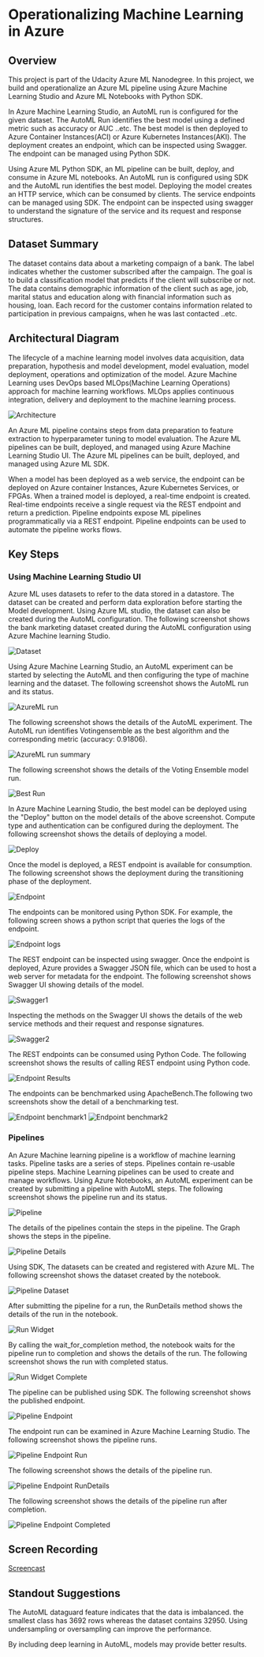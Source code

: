 # Operationalizing Machine Learning in Azure
## Overview
This project is part of the Udacity Azure ML Nanodegree. In this project, we build and operationalize an Azure ML pipeline using Azure Machine Learning Studio and Azure ML Notebooks with Python SDK. 

In Azure Machine Learning Studio, an AutoML run is configured for the given dataset. The AutoML Run identifies the best model using a defined metric such as accuracy or AUC ..etc. The best model is then deployed to Azure Container Instances(ACI) or Azure Kubernetes Instances(AKI). The deployment creates an endpoint, which can be inspected using Swagger. The endpoint can be managed using Python SDK. 

Using Azure ML Python SDK, an ML pipeline can be built, deploy, and consume in Azure ML notebooks. An AutoML run is configured using SDK and the AutoML run identifies the best model. Deploying the model creates an HTTP service, which can be consumed by clients. The service endpoints can be managed using SDK. The endpoint can be inspected using swagger to understand the signature of the service and its request and response structures.

## Dataset Summary
The dataset contains data about a marketing compaign of a bank. The label indicates whether the customer subscribed after the campaign. The goal is to build a classification model that predicts if the client will subscribe or not.  The data contains demographic information of the client such as age, job, marital status and education along with financial information such as housing, loan. Each record for the customer contains information related to participation in previous campaigns, when he was last contacted ..etc.

## Architectural Diagram
The lifecycle of a machine learning model involves data acquisition, data preparation, hypothesis and model development, model evaluation, model deployment, operations and optimization of the model. Azure Machine Learning uses DevOps based MLOps(Machine Learning Operations) approach for machine learning workflows. MLOps applies continuous integration, delivery and deployment to the machine learning process. 

![Architecture](azureml2_arch.png)

An Azure ML pipeline contains steps from data preparation to feature extraction to hyperparameter tuning to model evaluation. The Azure ML pipelines can be built, deployed, and managed using Azure Machine Learning Studio UI. The Azure ML pipelines can be built, deployed, and managed using Azure ML SDK.

When a model has been deployed as a web service, the endpoint can be deployed on Azure container Instances, Azure Kubernetes Services, or FPGAs. When a trained model is deployed, a real-time endpoint is created. Real-time endpoints receive a single request via the REST endpoint and return a prediction. Pipeline endpoints expose ML pipelines programmatically via a REST endpoint. Pipeline endpoints can be used to automate the pipeline works flows. 

## Key Steps
### Using Machine Learning Studio UI

Azure ML uses datasets to refer to the data stored in a datastore. The dataset can be created and perform data exploration before starting the Model development. Using Azure ML studio, the dataset can also be created during the AutoML configuration. The following screenshot shows the bank marketing dataset created during the AutoML configuration using Azure Machine learning Studio.

![Dataset](azureml2_dataset.png)

Using Azure Machine Learning Studio, an AutoML experiment can be started by selecting the AutoML and then configuring the type of machine learning and the dataset. The following screenshot shows the AutoML run and its status.

![AzureML run](azureml2_run.png)

The following screenshot shows the details of the AutoML experiment. The AutoML run identifies Votingensemble as the best algorithm and the corresponding metric (accuracy: 0.91806). 

![AzureML run summary](azureml2_run_summary.png)

The following screenshot shows the details of the Voting Ensemble model run.

![Best Run](azureml2_bestrun.png)

In Azure Machine Learning Studio, the best model can be deployed using the "Deploy" button on the model details of the above screenshot. Compute type and authentication can be configured during the deployment. The following screenshot shows the details of deploying a model.

![Deploy](azureml2_deploy.png)

Once the model is deployed, a REST endpoint is available for consumption. The following screenshot shows the deployment during the transitioning phase of the deployment.

![Endpoint](azureml2_endpoint.png)

The endpoints can be monitored using Python SDK. For example, the following screen shows a python script that queries the logs of the endpoint. 

![Endpoint logs](azureml2_endpoint_logs.png)

The REST endpoint can be inspected using swagger. Once the endpoint is deployed, Azure provides a Swagger JSON file, which can be used to host a web server for metadata for the endpoint. The following screenshot shows Swagger UI showing details of the model.

![Swagger1](azureml2_endpoint_swagger1.png)

Inspecting the methods on the Swagger UI shows the details of the web service methods and their request and response signatures.

![Swagger2](azureml2_endpoint_swagger2.png)

The REST endpoints can be consumed using Python Code. The following screenshot shows the results of calling REST endpoint using Python code.

![Endpoint Results](azureml2_endpoint_results.png)

The endpoints can be benchmarked using ApacheBench.The following two screenshots show the detail of a benchmarking test.

![Endpoint benchmark1](azureml2_endpoint_benchmark1.png)
![Endpoint benchmark2](azureml2_endpoint_benchmark2.png)

### Pipelines
An Azure Machine learning pipeline is a workflow of machine learning tasks. Pipeline tasks are a series of steps. Pipelines contain re-usable pipeline steps. Machine Learning pipelines can be used to create and manage workflows. Using Azure Notebooks, an AutoML experiment can be created by submitting a pipeline with AutoML steps. The following screenshot shows the pipeline run and its status.

![Pipeline](azureml2_nb_pipelines.PNG)

The details of the pipelines contain the steps in the pipeline. The Graph shows the steps in the pipeline.

![Pipeline Details](azureml2_nb_pipeline_details.png)

Using SDK, The datasets can be created and registered with Azure ML. The following screenshot shows the dataset created by the notebook.

![Pipeline Dataset](azureml2_nb_dataset.png)

After submitting the pipeline for a run, the RunDetails method shows the details of the run in the notebook.

![Run Widget](azureml2_nb_runwidget.png)

By calling the wait_for_completion method, the notebook waits for the pipeline run to completion and shows the details of the run. The following screenshot shows the run with completed status.

![Run Widget Complete](azureml2_nb_runwidget_complete.png)

The pipeline can be published using SDK. The following screenshot shows the published endpoint.

![Pipeline Endpoint](azureml2_nb_endpoint.png)

The endpoint run can be examined in Azure Machine Learning Studio. The following screenshot shows the pipeline runs.

![Pipeline Endpoint Run](azureml2_nb_endpoint_run.png)

The following screenshot shows the details of the pipeline run.

![Pipeline Endpoint RunDetails](azureml2_nb_endpoint_rundetails.png)

The following screenshot shows the details of the pipeline run after completion.

![Pipeline Endpoint Completed](azureml2_nb_endpoint_completed.png)

## Screen Recording
[Screencast](https://drive.google.com/file/d/1lItqsW-iJbIlDet2TKDAmWZRnDV4DmBk/view?usp=sharing)


## Standout Suggestions
The AutoML dataguard feature indicates that the data is imbalanced. the smallest class has 3692 rows whereas the dataset contains 32950. Using undersampling or oversampling can improve the performance.

By including deep learning in AutoML, models may provide better results.
